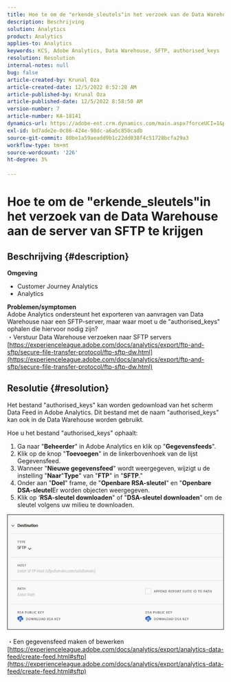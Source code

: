 ```yaml
---
title: Hoe te om de "erkende_sleutels"in het verzoek van de Data Warehouse aan de server van SFTP te krijgen
description: Beschrijving
solution: Analytics
product: Analytics
applies-to: Analytics
keywords: KCS, Adobe Analytics, Data Warehouse, SFTP, authorised_keys
resolution: Resolution
internal-notes: null
bug: false
article-created-by: Krunal Oza
article-created-date: 12/5/2022 8:52:28 AM
article-published-by: Krunal Oza
article-published-date: 12/5/2022 8:58:50 AM
version-number: 7
article-number: KA-18141
dynamics-url: https://adobe-ent.crm.dynamics.com/main.aspx?forceUCI=1&pagetype=entityrecord&etn=knowledgearticle&id=eb9b5f22-7a74-ed11-81aa-6045bd006c82
exl-id: bd7ade2e-0c86-424e-98dc-a6a5c850cadb
source-git-commit: 80be1a59aeadd9b1c22dd038f4c51728bcfa29a3
workflow-type: tm+mt
source-wordcount: '226'
ht-degree: 3%

---
```


# Hoe te om de &quot;erkende_sleutels&quot;in het verzoek van de Data Warehouse aan de server van SFTP te krijgen

## Beschrijving {#description}

<b>Omgeving</b>
- Customer Journey Analytics
- Analytics



<b>Problemen/symptomen</b><br>Adobe Analytics ondersteunt het exporteren van aanvragen van Data Warehouse naar een SFTP-server, maar waar moet u de &quot;authorised_keys&quot; ophalen die hiervoor nodig zijn?<br>
・Verstuur Data Warehouse verzoeken naar SFTP servers
[https://experienceleague.adobe.com/docs/analytics/export/ftp-and-sftp/secure-file-transfer-protocol/ftp-sftp-dw.html](https://experienceleague.adobe.com/docs/analytics/export/ftp-and-sftp/secure-file-transfer-protocol/ftp-sftp-dw.html)

## Resolutie {#resolution}


Het bestand &quot;authorised_keys&quot; kan worden gedownload van het scherm Data Feed in Adobe Analytics. Dit bestand met de naam &quot;authorised_keys&quot; kan ook in de Data Warehouse worden gebruikt.

Hoe u het bestand &quot;authorised_keys&quot; ophaalt:

1. Ga naar &quot;<b>Beheerder</b>&quot; in Adobe Analytics en klik op &quot;<b>Gegevensfeeds</b>&quot;.
2. Klik op de knop &quot;<b>Toevoegen</b>&quot; in de linkerbovenhoek van de lijst Gegevensfeed.
3. Wanneer &quot;<b>Nieuwe gegevensfeed</b>&quot; wordt weergegeven, wijzigt u de instelling &quot;<b>Naar</b>&quot;<b>Type</b>&quot; van &quot;<b>FTP</b>&quot; in &quot;<b>SFTP</b>.&quot;
4. Onder aan &quot;<b>Doel</b>&quot; frame, de &quot;<b>Openbare RSA-sleutel</b>&quot; en &quot;<b>Openbare DSA-sleutel</b>Er worden objecten weergegeven.
5. Klik op ‘<b>RSA-sleutel downloaden</b>&quot; of &quot;<b>DSA-sleutel downloaden</b>&quot; om de sleutel volgens uw milieu te downloaden.


![](assets/50e37472-899b-ec11-b400-00224805a4ef.png)

・Een gegevensfeed maken of bewerken
[https://experienceleague.adobe.com/docs/analytics/export/analytics-data-feed/create-feed.html#sftp](https://experienceleague.adobe.com/docs/analytics/export/analytics-data-feed/create-feed.html#sftp)
